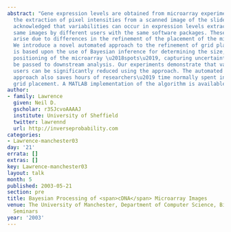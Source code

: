 ```yaml
---
abstract: "Gene expression levels are obtained from microarray experiments through
  the extraction of pixel intensities from a scanned image of the slide. It is widely
  acknowledged that variabilities can occur in expression levels extracted from the
  same images by different users with the same software packages. These inconsistencies
  arise due to differences in the refinement of the placement of the microarray \u2018grids\u2019.
  We introduce a novel automated approach to the refinement of grid placements that
  is based upon the use of Bayesian inference for determining the size, shape and
  positioning of the microarray \u2018spots\u2019, capturing uncertainty that can
  be passed to downstream analysis. Our experiments demonstrate that variability between
  users can be significantly reduced using the approach. The automated nature of the
  approach also saves hours of researchers\u2019 time normally spent in refining the
  grid placement. A MATLAB implementation of the algorithm is available from <http://inverseprobability.com/vis>."
author:
- family: Lawrence
  given: Neil D.
  gscholar: r3SJcvoAAAAJ
  institute: University of Sheffield
  twitter: lawrennd
  url: http://inverseprobability.com
categories:
- Lawrence-manchester03
day: '21'
errata: []
extras: []
key: Lawrence-manchester03
layout: talk
month: 5
published: 2003-05-21
section: pre
title: Bayesian Processing of <span>cDNA</span> Microarray Images
venue: The University of Manchester, Department of Computer Science, Bio-health sciences
  Seminars
year: '2003'
---
```

